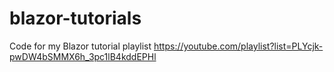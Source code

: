 # blazor-tutorials

Code for my Blazor tutorial playlist https://youtube.com/playlist?list=PLYcjk-pwDW4bSMMX6h_3pc1lB4kddEPHl
